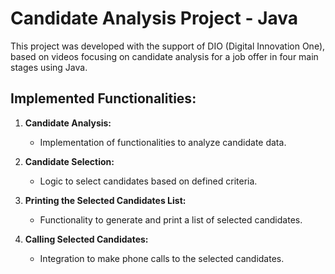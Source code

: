 # Candidate Analysis Project - Java

This project was developed with the support of DIO (Digital Innovation One), based on videos focusing on candidate analysis for a job offer in four main stages using Java.

## Implemented Functionalities:

1. **Candidate Analysis:**
   - Implementation of functionalities to analyze candidate data.

2. **Candidate Selection:**
   - Logic to select candidates based on defined criteria.

3. **Printing the Selected Candidates List:**
   - Functionality to generate and print a list of selected candidates.

4. **Calling Selected Candidates:**
   - Integration to make phone calls to the selected candidates.
